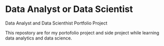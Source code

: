 # Data Analyst or Data Scientist
Data Analyst and Data Scienthist Portfolio Project


This repostory are for my portofolio project and side project while learning data analytics and data science.
